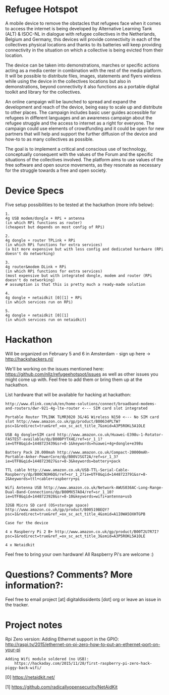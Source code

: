 # Refugee Hotspot

A mobile device to remove the obstacles that refugees face when it comes to access the internet is being developed by Alternative Learning Tank (ALT) & ISOC-NL in dialogue with refugee collectives in the Netherlands, Belgium and Germany, this devices will provide connectivity in each of the collectives physical locations and thanks to its batteries will keep providing connectivity in the situation on which a collective is being evicted from their location. 

The device can be taken into demonstrations, marches or specific actions acting as a media center in combination with the rest of the media platform. It will be possible to distribute files, images, statements and flyers wireless while using the device in the collectives locations but also in demonstrations, beyond connectivity  it also functions as a portable digital toolkit and library for the collectives.  

An online campaign will be launched to spread and expand the development and reach of the device, being easy to scale up and distribute to other places. The campaign includes basic user guides accessible for refugees in different languages and an awareness campaign about the refugee struggle and the access to internet as a right for everyone. The campaign could use elements of crowdfunding and it could be open for new partners that will help and support the further diffusion of the device and how-to to as many collectives as possible.

The goal is to implement a critical and conscious use of technology, conceptually consequent with the values of the Forum and the specific situations of the collectives involved. The platform aims to use values of the free software and open source movements, as they resonate as necessary for the struggle towards a free and open society.

# Device Specs

Five setup possibilities to be tested at the hackathon (more info below):
    
    1.
    4g USB modem/dongle + RPi + antenna
    (in which RPi functions as router)
    (cheapest but depends on most config of RPi)

    2.
    4g dongle + router TPLink + RPi 
    (in which RPi functions for extra services)    
    (a bit more expensive but with less config and dedicated hardware (RPi doesn't do networking)
    
    3.
    4g router&modem DLink + RPi
    (in which RPi functions for extra services)
    (most expensive but with integrated dongle, modem and router (RPi doesn't do networking)
    # assumption is that this is pretty much a ready-made solution
    
    4. 
    4g dongle + netaidkit [0][1] + RPi
    (in which services run on RPi)

    5.
    4g dongle + netaidkit [0][1]
    (in which services run on netaidkit)




# Hackathon

Will be organized on February 5 and 6 in Amsterdam - sign up here -> http://hackshackers.nl/

We'll be working on the issues mentioned here: https://github.com/nllz/refugeehotspot/issues
as well as other issues you might come up with. Feel free to add them or bring them up at the hackathon.

List hardware that will be available for hacking at hackathon:

    http://www.dlink.com/uk/en/home-solutions/connect/broadband-modems-and-routers/dwr-921-4g-lte-router <--- SIM card slot integrated
    
    Portable Router TP­LINK TL­MR3020 3G/4G Wireless N150 <--- No SIM card slot http://www.amazon.co.uk/gp/product/B00634PLTW?psc=1&redirect=true&ref_=ox_sc_act_title_7&smid=A3P5ROKL5A1OLE
    
    USB 4g dongle+SIM card http://www.amazon.co.uk/Huawei-E398u-1-Rotator-FASTEST-available/dp/B00BPYTX4E/ref=sr_1_1?ie=UTF8&qid=1448723439&sr=8-1&keywords=huawei+4g+dongle+e398u
    
    Battery Pack 20.000mah http://www.amazon.co.uk/Compact-20000mAh-Portable-Anker-PowerCore/dp/B00VJSGT2A/ref=sr_1_3?ie=UTF8&qid=1448723027&sr=8-3&keywords=battery+pack
    
    TTL cable http://www.amazon.co.uk/USB-TTL-Serial-Cable-Raspberry/dp/B00CNUH6QG/ref=sr_1_2?ie=UTF8&qid=1448723791&sr=8-2&keywords=ttl+cable+raspberry+pi
    
    Wifi Antenna USB http://www.amazon.co.uk/Network-AWUS036AC-Long-Range-Dual-Band-Connections/dp/B00MX57AO4/ref=sr_1_10?ie=UTF8&qid=1448723928&sr=8-10&keywords=wifi+antenna+usb
    
    32GB Micro SD card (OS+storage space) http://www.amazon.co.uk/gp/product/B00519BEQY?psc=1&redirect=true&ref_=ox_sc_act_title_4&smid=A1I0WA5OXHTGPB
    
    Case for the device
    
    4 x Raspberry Pi 2 B+ http://www.amazon.co.uk/gp/product/B00T2U7R7I?psc=1&redirect=true&ref_=ox_sc_act_title_3&smid=A3P5ROKL5A1OLE
    
    4 x Netaidkit

Feel free to bring your own hardware! All Raspberry Pi's are welcome :)

# Questions? Comments? More information?:

Feel free to email project [at] digitaldissidents [dot] org or leave an issue in the tracker.



# Project notes
Rpi Zero version:
    Adding Ethernet support in the GPIO:
        http://raspi.tv/2015/ethernet-on-pi-zero-how-to-put-an-ethernet-port-on-your-pi
        
    Adding Wifi module soldered (no USB):
        https://hackaday.com/2015/11/28/first-raspberry-pi-zero-hack-piggy-back-wifi/



[0] https://netaidkit.net/

[1] https://github.com/radicallyopensecurity/NetAidKit
